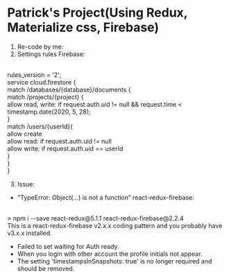 # Patrick's Project(Using Redux, Materialize css, Firebase)
1. Re-code by me:
2. Settings rules Firebase:

<br>
rules_version = '2';
<br>
service cloud.firestore {
<br>
  match /databases/{database}/documents {
<br>
    match /projects/{project} {
<br>
      allow read, write: if request.auth.uid != null && request.time < timestamp.date(2020, 5, 28);
<br>    
    }
<br>
    match /users/{userId}{
<br>
    	allow create
<br>
      allow read: if request.auth.uid != null
<br>
      allow write: if request.auth.uid == userId
<br>
    }
<br>
  }
<br>
}
<br>

3. Issue:
* “TypeError: Object(…) is not a function” react-redux-firebase:
<br>
> npm i --save react-redux@5.1.1 react-redux-firebase@2.2.4
<br>
This is a react-redux-firebase v2.x.x coding pattern and you probably have v3.x.x installed.

* Failed to set waiting for Auth ready.
* When you login with other account the profile initials not appear. 
* The setting 'timestampsInSnapshots: true' is no longer required and should be removed.